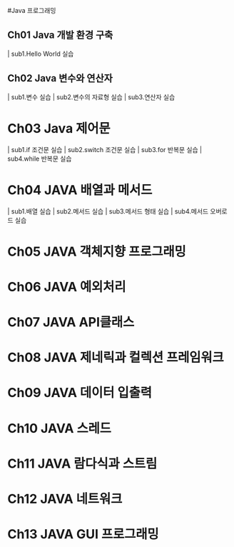 #Java 프로그래밍

## **Ch01 Java 개발 환경 구축**  
| sub1.Hello World 실습
## **Ch02 Java 변수와 연산자**
| sub1.변수 실습
| sub2.변수의 자료형 실습
| sub3.연산자 실습
# **Ch03 Java 제어문**  
| sub1.if 조건문 실습
| sub2.switch 조건문 실습
| sub3.for 반복문 실습
| sub4.while 반복문 실습
# **Ch04 JAVA 배열과 메서드** 
| sub1.배열 실습
| sub2.메서드 실습
| sub3.메서드 형태 실습
| sub4.메서드 오버로드 실습
# **Ch05 JAVA 객체지향 프로그래밍**  
# **Ch06 JAVA 예외처리**  
# **Ch07 JAVA API클래스**  
# **Ch08 JAVA 제네릭과 컬렉션 프레임워크**  
# **Ch09 JAVA 데이터 입출력**  
# **Ch10 JAVA 스레드**  
# **Ch11 JAVA 람다식과 스트림**  
# **Ch12 JAVA 네트워크**  
# **Ch13 JAVA GUI 프로그래밍**  
